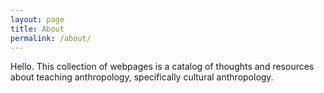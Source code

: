 ```yaml
---
layout: page
title: About
permalink: /about/
---
```


Hello. This collection of webpages is a catalog of thoughts and resources about teaching anthropology, specifically cultural anthropology.
